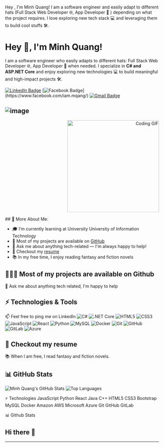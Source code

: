 Hey , I'm Minh Quang!
I am a software engineer and easily adapt to different hats (Full Stack Web Developer 🌐, App Developer 📱 ) depending on what the project requires. I love exploring new tech stack 💻 and leveraging them to build cool stuffs 🛠️.
# Hey 👋, I'm Minh Quang!

I am a software engineer who easily adapts to different hats: Full Stack Web Developer 🌐, App Developer 📱 when needed. I specialize in **C# and ASP.NET Core** and enjoy exploring new technologies 💻 to build meaningful and high-impact projects 🛠️.

[![LinkedIn Badge](https://img.shields.io/badge/-Minh%20Quang-blue?style=flat-square&logo=Linkedin&logoColor=white&link=www.linkedin.com/in/minh-quang-lê-624148202)](www.linkedin.com/in/minh-quang-lê-624148202)
[![Facebook Badge](https://img.shields.io/badge/-Facebook-1877F2?style=flat-square&logo=facebook&logoColor=white&link=[https://facebook.com/your-profile](https://www.facebook.com/iam.mqang/))](https://www.facebook.com/iam.mqang/)
[![Gmail Badge](https://img.shields.io/badge/-leminhquang2k4%40gmail.com-D14836?style=flat-square&logo=gmail&logoColor=white)](mailto:leminhquang2k4@gmail.com)

![image](https://github.com/user-attachments/assets/67fb7a77-d75d-488a-b4f4-aecfb172ad1d)
---
<p align="right">
  <img src="https://media.giphy.com/media/qgQUggAC3Pfv687qPC/giphy.gif" width="300" alt="Coding GIF" />
</p>
## 🧐 More About Me:

- 🎓  I’m currently learning at University University of Information Technology
- 💼  Most of my projects are available on [GitHub](https://github.com/lmQuanGGGG)
- 💬  Ask me about anything tech-related — I'm always happy to help!
- 📝  Checkout my [resume](https://drive.google.com/file/d/1oEqkiHr6ddQfUK93g0THRoen3pwA5I2I/view?usp=sharing)
- 📚  In my free time, I enjoy reading fantasy and fiction novels


👨🏻‍💻   Most of my projects are available on Github
---

💬   Ask me about anything tech related, I'm happy to help
## ⚡ Technologies & Tools

📫   Feel free to ping me on LinkedIn
![C#](https://img.shields.io/badge/-C%23-239120?style=flat-square&logo=c-sharp&logoColor=white)
![.NET Core](https://img.shields.io/badge/-.NET_Core-5C2D91?style=flat-square&logo=dotnet&logoColor=white)
![HTML5](https://img.shields.io/badge/-HTML5-E34F26?style=flat-square&logo=html5&logoColor=white)
![CSS3](https://img.shields.io/badge/-CSS3-1572B6?style=flat-square&logo=css3&logoColor=white)
![JavaScript](https://img.shields.io/badge/-JavaScript-yellow?style=flat-square&logo=javascript)
![React](https://img.shields.io/badge/-React-black?style=flat-square&logo=react)
![Python](https://img.shields.io/badge/-Python-3776AB?style=flat-square&logo=python&logoColor=white)
![MySQL](https://img.shields.io/badge/-MySQL-00758F?style=flat-square&logo=mysql&logoColor=white)
![Docker](https://img.shields.io/badge/-Docker-2496ED?style=flat-square&logo=docker&logoColor=white)
![Git](https://img.shields.io/badge/-Git-F05032?style=flat-square&logo=git&logoColor=white)
![GitHub](https://img.shields.io/badge/-GitHub-black?style=flat-square&logo=github)
![GitLab](https://img.shields.io/badge/-GitLab-FC6D26?style=flat-square&logo=gitlab&logoColor=white)
![Azure](https://img.shields.io/badge/-Azure-0078D4?style=flat-square&logo=microsoft-azure)

📝   Checkout my resume
---

📚   When I am free, I read fantasy and fiction novels.
## 📊 GitHub Stats

![Minh Quang's GitHub Stats](https://github-readme-stats.vercel.app/api?username=lmQuanGGGG&show_icons=true&theme=tokyonight&hide_border=false)
![Top Languages](https://github-readme-stats.vercel.app/api/top-langs/?username=lmQuanGGGG&layout=compact&theme=tokyonight&hide_border=false)

⚡ Technologies
JavaScript Python React Java C++ HTML5 CSS3 Bootstrap MySQL Docker Amazon AWS Microsoft Azure Git GitHub GitLab

📊 Github Stats
## Hi there 👋
---

<!--
**lmQuanGGGG/lmQuanGGGG** is a ✨ _special_ ✨ repository because its `README.md` (this file) appears on your GitHub profile.

Here are some ideas to get you started:

- 🔭 I’m currently working on ...
- 🌱 I’m currently learning ...
- 👯 I’m looking to collaborate on ...
- 🤔 I’m looking for help with ...
- 💬 Ask me about ...
- 📫 How to reach me: ...
- 😄 Pronouns: ...
- ⚡ Fun fact: ...
-->
